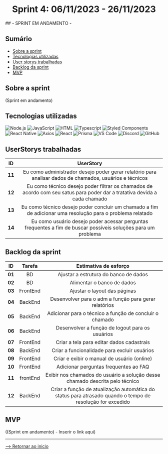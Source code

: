 <h1 align="center">Sprint 4: 06/11/2023 - 26/11/2023</h1>
## - SPRINT EM ANDAMENTO -

## Sumário

- [Sobre a sprint](#Sobre-a-sprint)
- [Tecnologias utilizadas](#Tecnologias-utilizadas)
- [User storys trabalhadas](#UserStorys-trabalhadas)
- [Backlog da sprint](#Backlog-da-sprint)
- [MVP](#MVP)


## Sobre a sprint

(Sprint em andamento)

## Tecnologias utilizadas

<span id="tecnologias">
<img src="https://img.shields.io/badge/Node.Js-CED4DA?style=opensans&logo=nodedotjs&logoColor=white&color=blue" alt="Node.js" />
<img src="https://img.shields.io/badge/JavaScript-black?style=opensans&logo=javascript&logoColor=white&color=blue" alt="JavaScript" />
<img src="https://img.shields.io/badge/%3C%2F%3E_HTML%20-%20black?style=opensans&logo=html&logoColor=white&color=blue" alt ="HTML" />
<img src="https://img.shields.io/badge/TypeScript-CED4DA?style=opensans&logo=typescript&logoColor=white&color=blue" alt="Typescript" />
<img src="https://img.shields.io/badge/Styled_Components-CED4DA?opensans&logo=styled-components&logoColor=white&color=blue" alt="Styled Components" /> 
<img src="https://img.shields.io/badge/React_Native-CED4DA?opensans&logo=react&logoColor=white&color=blue" alt="React Native" /> 
<img src="https://img.shields.io/badge/Axios-CED4DA?opensans&logo=axios&logoColor=white&color=blue" alt="Axios" /> 
<img src="https://img.shields.io/badge/React-CED4DA?opensans&logo=react&logoColor=white&color=blue" alt="React" /> 
<img src="https://img.shields.io/badge/Prisma-CED4DA?opensans&logo=prisma&logoColor=white&color=blue" alt="Prisma" /> 
<img src="https://img.shields.io/badge/VS_Code-CED4DA?opensans&logo=visual%20studio%20code&logoColor=white&color=blue" alt="VS Code" />
<img src="https://img.shields.io/badge/Discord-CED4DA?opensans&logo=discord&logoColor=white&color=blue" alt="Discord" /> 
<img src="https://img.shields.io/badge/GitHub-CED4DA?opensans&logo=github&logoColor=whitek&color=blue" alt="GitHub" /> 

## UserStorys trabalhadas

 ID | UserStory |
|:--------------:  | :----------:|
| **11** | Eu como administrador desejo poder gerar relatório para analisar dados de chamados, usuários e técnicos |
| **12** | Eu como técnico desejo poder filtrar os chamados de acordo com seu satus para poder dar a tratativa devida a cada chamado |
| **13** | Eu como técnico desejo poder concluir um chamado a fim de adicionar uma resolução para o problema relatado |
| **14** | Eu como usuário desejo poder acessar perguntas frequentes a fim de buscar possíveis soluções para um problema |   

## Backlog da sprint

 ID | Tarefa | Estimativa de esforço |
|:--------------:  | :----------:|:--------------:|
| **01** | BD | Ajustar a estrutura do banco de dados |  horas |
| **02** | BD | Alimentar o banco de dados |  horas |
| **03** | FrontEnd | Ajustar o layout das páginas |  horas |
| **04** | BackEnd | Desenvolver para o adm a função para gerar relatórios |  horas |  
| **05** | BackEnd | Adicionar para o técnico a função de concluir o chamado |  horas |
| **06** | BackEnd | Desenvolver a função de logout para os usuários |  horas |  
| **07** | FrontEnd | Criar a tela para editar dados cadastrais |  horas |  
| **08** | BackEnd | Criar a funcionalidade para excluir usuários |  horas | 
| **09** | FrontEnd | Criar e exibir o manual de usuário (online) |  horas | 
| **10** | FrontEnd | Adicionar perguntas frequentes ao FAQ  |  horas |
| **11** | frontEnd | Exibir nos chamados do usuário a solução desse chamado descrita pelo técnico |  horas | 
| **12** | BackEnd | Criar a função de atualização automática do status para atrasado quando o tempo de resolução for excedido |  horas |

## MVP

((Sprint em andamento) - Inserir o link aqui)

<hr>

[--> Retornar ao inicio](#Sumário)
